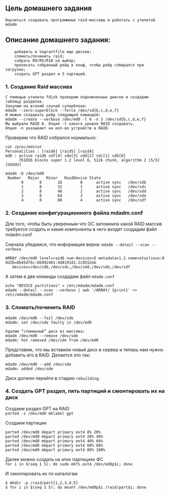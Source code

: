 Цель домашнего задания
----------------------
    Научиться создавать программные raid-массивы и работать с утилитой mdadm
Описание домашнего задания:
---------------------------
```
    добавить в Vagrantfile еще дисков;
    сломать/починить raid;
    собрать R0/R5/R10 на выбор;
    прописать собранный рейд в конф, чтобы рейд собирался при загрузке;
    создать GPT раздел и 5 партиций.
```
### 1. Создание Raid массива 
```    
С помощью утилиты fdisk проверим подключенные дииски и создадим таблицу разделов.    
Занулим на всякий случай суперблоки:    
mdadm --zero-superblock --force /dev/sd{b,c,d,e,f}
И можно создавать рейд следующей командой:
mdadm --create --verbose /dev/md0 -l 6 -n 5 /dev/sd{b,c,d,e,f}
Мы выбрали RAID 6. Опция -l какого уровня RAID создавать.
Опция -n указывает на кол-во устройств в RAID.
```

Проверим что RAID собрался нормально:    
```    
cat /proc/mdstat    
Personalities : [raid6] [raid5] [raid4] 
md0 : active raid6 sdf[4] sde[3] sdd[2] sdc[1] sdb[0]
      761856 blocks super 1.2 level 6, 512k chunk, algorithm 2 [5/5] [UUUUU]
```
```
mdadm -D /dev/md0
 Number   Major   Minor   RaidDevice State
       0       8       16        0      active sync   /dev/sdb
       1       8       32        1      active sync   /dev/sdc
       2       8       48        2      active sync   /dev/sdd
       3       8       64        3      active sync   /dev/sde
       4       8       80        4      active sync   /dev/sdf
```

### 2. Создание конфигурационного файла mdadm.conf

Для того, чтобы быть уверенным что ОС запомнила какой RAID массив требуется создать и какие компоненты в него входят создадим файл  mdadm.conf    

Сначала убедимся, что информация верна: ``mdadm --detail --scan --verbose``    
```
ARRAY /dev/md0 level=raid6 num-devices=5 metadata=1.2 name=otuslinux:0 UUID=8b45d76c:6b992401:4d8191d1:2c8552eb
   devices=/dev/sdb,/dev/sdc,/dev/sdd,/dev/sde,/dev/sdf
```
А затем в две команды создадим файл ``mdadm.conf``
```
echo "DEVICE partitions" > /etc/mdadm/mdadm.conf
mdadm --detail --scan --verbose | awk '/ARRAY/ {print}' >> /etc/mdadm/mdadm.conf
```
### 3. Сломать/починить RAID
```
mdadm /dev/md0 --fail /dev/sde 
mdadm: set /dev/sde faulty in /dev/md0

Удалим “сломанный” диск из массива:    
mdadm /dev/md0 --remove /dev/sde
mdadm: hot removed /dev/sde from /dev/md0
```
Представим, что мы вставили новый диск в сервер и теперь нам нужно добавить его в RAID. Делается это так:    
```
mdadm /dev/md0 --add /dev/sde
mdadm: added /dev/sde
```
Диск должен перейти в стадию ``rebuilding``.    

### 4. Создать GPT раздел, пять партиций и смонтировать их на диск

Создаем раздел GPT на RAID    
``parted -s /dev/md0 mklabel gpt``

Создаем партиции    
```
parted /dev/md0 mkpart primary ext4 0% 20%
parted /dev/md0 mkpart primary ext4 20% 40%
parted /dev/md0 mkpart primary ext4 40% 60%
parted /dev/md0 mkpart primary ext4 60% 80%
parted /dev/md0 mkpart primary ext4 80% 100%
```
Далее можно создать на этих партициях ФС    
``for i in $(seq 1 5); do sudo mkfs.ext4 /dev/md0p$i; done``

И смонтировать их по каталогам    
```
$ mkdir -p /raid/part{1,2,3,4,5}
$ for i in $(seq 1 5); do mount /dev/md0p$i /raid/part$i; done
```